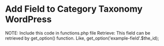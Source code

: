 # Add Field to Category Taxonomy WordPress

NOTE: Include this code in functions.php file
Retrieve: This field can be retrieved by get_option() function. Like, get_option('example-field'.$the_id);
